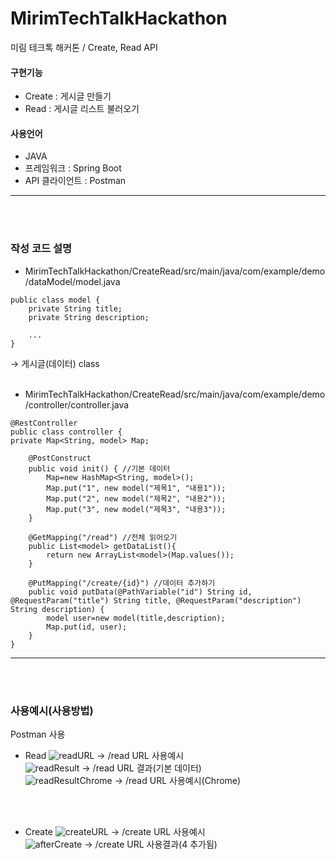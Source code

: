 # MirimTechTalkHackathon
미림 테크톡 해커톤 / Create, Read API


#### 구현기능
- Create : 게시글 만들기
- Read : 게시글 리스트 불러오기


#### 사용언어
- JAVA
- 프레임워크 : Spring Boot
- API 클라이언트 : Postman


---
<br>
<br>

### 작성 코드 설명

* MirimTechTalkHackathon/CreateRead/src/main/java/com/example/demo/dataModel/model.java

```
public class model {
	private String title;
	private String description;
	
	...
}
```
→ 게시글(데이터) class
<br>
<br>
* MirimTechTalkHackathon/CreateRead/src/main/java/com/example/demo/controller/controller.java

```
@RestController
public class controller {
private Map<String, model> Map;
	
	@PostConstruct
	public void init() { //기본 데이터
		Map=new HashMap<String, model>();
		Map.put("1", new model("제목1", "내용1"));
		Map.put("2", new model("제목2", "내용2"));
		Map.put("3", new model("제목3", "내용3"));
	}
	
	@GetMapping("/read") //전체 읽어오기
	public List<model> getDataList(){
		return new ArrayList<model>(Map.values());
	}
	
	@PutMapping("/create/{id}") //데이터 추가하기
	public void putData(@PathVariable("id") String id, @RequestParam("title") String title, @RequestParam("description") String description) {
		model user=new model(title,description);	
		Map.put(id, user); 
	}
}
```


---
<br>
<br>

### 사용예시(사용방법)
Postman 사용

* Read
![readURL](https://user-images.githubusercontent.com/81640695/134329032-1b8c1180-65bb-47db-902b-fdaf18c08bdf.png)
→ /read URL 사용예시<br>
![readResult](https://user-images.githubusercontent.com/81640695/134329370-b87eab21-17c1-41c8-bed0-2a0c74716961.png)
→ /read URL 결과(기본 데이터)<br>
![readResultChrome](https://user-images.githubusercontent.com/81640695/134329411-9f567098-7700-4e4c-8ad5-e53dc193d447.PNG)
→ /read URL 사용예시(Chrome)

<br>
<br>

* Create
![createURL](https://user-images.githubusercontent.com/81640695/134329605-409abe9e-9bec-4d5c-8ab8-5ec0adabfa88.png)
→ /create URL 사용예시<br>
![afterCreate](https://user-images.githubusercontent.com/81640695/134329627-f5295504-ac98-4c63-befe-906854cca72e.png)
→ /create URL 사용결과(4 추가됨)
